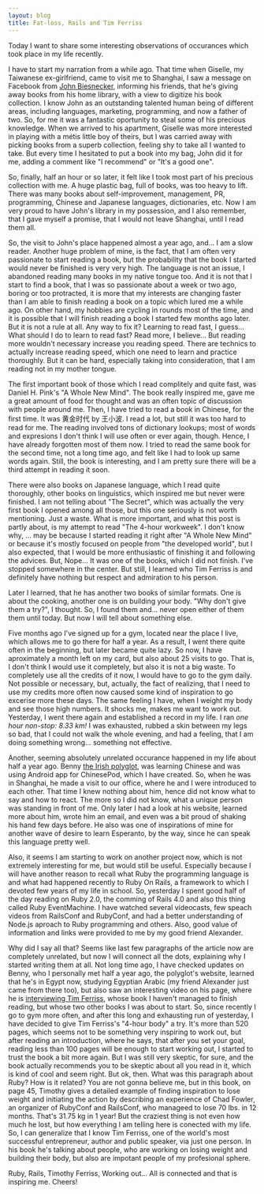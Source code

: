 ```yaml
---
layout: blog
title: Fat-loss, Rails and Tim Ferriss
---
```


Today I want to share some interesting observations of occurances which took place in my life recently.

I have to start my narration from a while ago. That time when Giselle, my Taiwanese ex-girlfriend, came to visit me to Shanghai,
I saw a message on Facebook from [John Biesnecker](http://biesnecker.com/), informing his friends, that he's giving away books from his home library, with a view to digitize his book collection. I know John as an outstanding talented human being of different areas, including languages, marketing, programming, and now a father of two. So, for me it was a fantastic oportunity to steal some of his precious knowledge. 
When we arrived to his apartment, Giselle was more interested in playing with a métis little boy of theirs, but I was carried away with picking books from a superb collection, feeling shy to take all I wanted to take. But every time I hesitated to put a book into my bag, John did it for me, adding a comment like "I recommend" or "It's a good one".

So, finally, half an hour or so later, it felt like I took most part of his precious collection with me. A huge plastic bag, full of books, was too heavy to lift. There was many books about self-improvement, management, PR, programming, Chinese and Japanese languages, dictionaries, etc. Now I am very proud to have John's library in my possession, and I also remember, that I gave myself a promise, that I would not leave Shanghai, until I read them all. 

So, the visit to John's place happened almost a year ago, and... I am a slow reader. Another huge problem of mine, is the fact, that I am often very passionate to start reading a book, but the probability that the book I started would never be finished is very very high. The language is not an issue, I abandoned reading many books in my native tongue too. And it is not that I start to find a book, that I was so passionate about a week or two ago, boring or too protracted, it is more that my interests are changing faster than I am able to finish reading a book on a topic which lured me a while ago. On other hand, my hobbies are cycling in rounds most of the time, and it is possible that I will finish reading a book I started few months ago later. But it is not a rule at all. Any way to fix it? Learning to read fast, I guess... What should I do to learn to read fast? Read more, I believe... But reading more wouldn't necessary increase you reading speed. There are technics to actually increase reading speed, which one need to learn and practice thoroughly. But it can be hard, especially taking into consideration, that I am reading not in my mother tongue.

The first important book of those which I read complitely and quite fast, was Daniel H. Pink's "A Whole New Mind". The book really inspired me, gave me a great amount of food for thought and was an often topic of discussion with people around me. Then, I have tried to read a book in Chinese, for the first time. It was 黄金时代 by 王小波. I read a lot, but still it was too hard to read for me. The reading involved tons of dictionary lookups; most of words and expresions I don't think I will use often or ever again, though. Hence, I have already forgotten most of them now. I tried to read the same book for the second time, not a long time ago, and felt like I had to look up same words again. Still, the book is interesting, and I am pretty sure there will be a third attempt in reading it soon. 

There were also books on Japanese language, which I read quite thoroughly, other books on linguistics, which inspired me but never were finished. I am not telling about "The Secret", which was actually the very first book I opened among all those, but this one seriously is not worth mentioning. Just a waste. What is more important, and what this post is partly about, is my attempt to read "The 4-hour workweek". I don't know why, ... may be because I started reading it right after "A Whole New Mind" or because it's mostly focused on people from "the developed world", but I also expected, that I would be more enthusiastic of finishing it and following the advices. But, Nope... It was one of the books, which I did not finish. I've stopped somewhere in the center. But still, I learned who Tim Ferriss is and definitely have nothing but respect and admiration to his person. 

Later I learned, that he has another two books of similar formats. One is about the cooking, another one is on building your body. "Why don't give them a try?", I thought. So, I found them and... never open either of them them until today. But now I will tell about something else.

Five months ago I've signed up for a gym, located near the place I live, which allows me to go there for half a year. As a result, I went there quite often in the beginning, but later became quite lazy. So now, I have aproximately a month left on my card, but also about 25 visits to go. That is, I don't think I would use it completely, but also it is not a big waste. To completely use all the credits of it now, I would have to go to the gym daily. Not possible or necessary, but, actually, the fact of realizing, that I need to use my credits more often now caused some kind of inspiration to go excerise more these days. The same feeling I have, when I weight my body and see those high numbers. It shocks me, makes me want to work out. Yesterday, I went there again and established a record in my life. I ran *one hour non-stop: 8.33 km!* I was exhausted, rubbed a skin between my legs so bad, that I could not walk the whole evening, and had a feeling, that I am doing something wrong... something not effective.

Another, seeming absolutely unrelated occurance happened in my life about half a year ago. Benny [the Irish polyglot](http://www.fluentin3months.com/), was learning Chinese and was using Android app for ChinesePod, which I have created. So, when he was in Shanghai, he made a visit to our office, where he and I were introduced to each other. That time I knew nothing about him, hence did not know what to say and how to react. The more so I did not know, what a unique person was standing in front of me. Only later I had a look at his website, learned more about him, wrote him an email, and even was a bit proud of shaking his hand few days before. He also was one of inspirations of mine for another wave of desire to learn Esperanto, by the way, since he can speak this language pretty well. 

Also, it seems I am starting to work on another project now, which is not extremely interesting for me, but would still be useful. Especially because I will have another reason to recall what Ruby the programming language is and what had happened recently to Ruby On Rails, a framework to which I devoted few years of my life in school. So, yesterday I spent good half of the day reading on Ruby 2.0, the comming of Rails 4.0 and also this thing called Ruby EventMachine. I have watched several videocasts, few speach videos from RailsConf and RubyConf, and had a better understanding of Node.js aproach to Ruby programming and others. Also, good value of information and links were provided to me by my good friend Alexander. 

Why did I say all that? Seems like last few paragraphs of the article now are completely unrelated, but now I will connect all the dots, explaining why I started writing them at all. Not long time ago, I have checked updates on Benny, who I personally met half a year ago, the polyglot's website, learned that he's in Egypt now, studying Egyptian Arabic (my friend Alexander just came from there too), but also saw an interesting video on his page, where he is [interviewing Tim Ferriss](http://www.fluentin3months.com/4-hour/), whose book I haven't managed to finish reading, but whose two other books I was about to start. So, since recently I go to gym more often, and after this long and exhausting run of yesterday, I have decided to give Tim Ferriss's "4-hour body" a try. It's more than 520 pages, which seems not to be something very inspiring to work out, but after reading an introduction, where he says, that after you set your goal, reading less than 100 pages will be enough to start working out, I started to trust the book a bit more again. But I was still very skeptic, for sure, and the book actually recommends you to be skeptic about all you read in it, which is kind of cool and seem right. But ok, then. What was this paragraph about Ruby? How is it related? You are not gonna believe me, but in this book, on page 45, Timothy gives a detailed example of finding inspiration to lose weight and initiating the action by describing an experience of Chad Fowler, an organizer of RubyConf and RailsConf, who manageed to lose 70 lbs. in 12 months. That's 31.75 kg in 1 year! But the craziest thing is not even how much he lost, but how everything I am telling here is conected with my life. So, I can generalize that I know Tim Ferriss, one of the world's most successful entrepreneur, author and public speaker, via just one person. In his book he's talking about people, who are working on losing weight and building their body, but also are impotant people of my profesional sphere. 

Ruby, Rails, Timothy Ferriss, Working out... All is connected and that is inspiring me. Cheers! 

